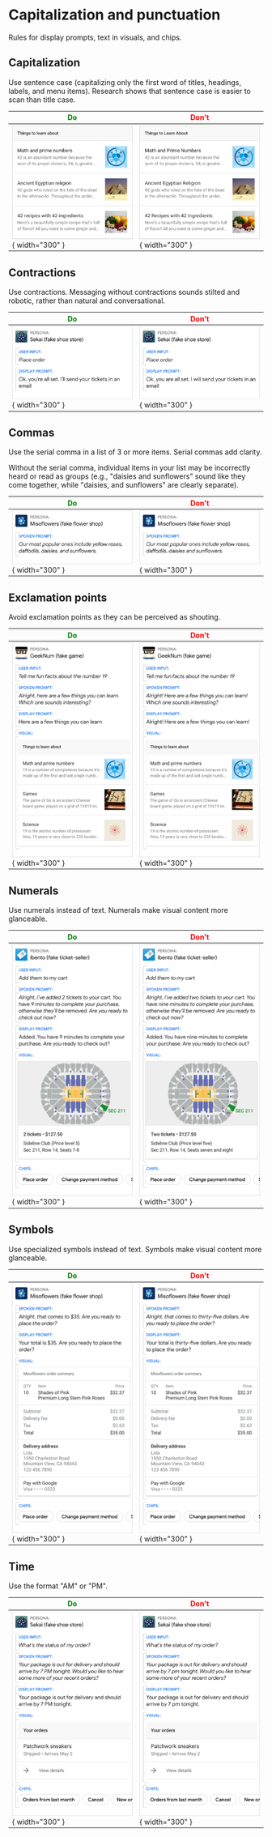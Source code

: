 # Capitalization and punctuation

Rules for display prompts, text in visuals, and chips.

## Capitalization

Use sentence case (capitalizing only the first word of titles, headings, labels,
and menu items). Research shows that sentence case is easier to scan than title
case.

<span style="color: green;">Do</span> | <span style="color: red;">Don't</span>
---|---
![Intent coverage do](../static/capitalize-do.png){ width="300" } | ![Intent coverage don't](../static/capitalize-dont.png){ width="300" }

## Contractions

Use contractions. Messaging without contractions sounds stilted and robotic,
rather than natural and conversational.

<span style="color: green;">Do</span> | <span style="color: red;">Don't</span>
---|---
![Intent coverage do](../static/writtencontractions-do.png){ width="300" } | ![Intent coverage don't](../static/writtencontractions-dont.png){ width="300" }

## Commas

Use the serial comma in a list of 3 or more items. Serial commas add clarity.

Without the serial comma, individual items in your list may be incorrectly heard
or read as groups (e.g., "daisies and sunflowers" sound like they come together,
while "daisies, and sunflowers" are clearly separate).

<span style="color: green;">Do</span> | <span style="color: red;">Don't</span>
---|---
![Intent coverage do](../static/commas-do.png){ width="300" } | ![Intent coverage don't](../static/commas-dont.png){ width="300" }

## Exclamation points

Avoid exclamation points as they can be perceived as shouting.

<span style="color: green;">Do</span> | <span style="color: red;">Don't</span>
---|---
![Intent coverage do](../static/exclamation-do.png){ width="300" } | ![Intent coverage don't](../static/exclamation-dont.png){ width="300" }

## Numerals

Use numerals instead of text. Numerals make visual content more glanceable.

<span style="color: green;">Do</span> | <span style="color: red;">Don't</span>
---|---
![Intent coverage do](../static/numerals-do.png){ width="300" } | ![Intent coverage don't](../static/numerals-dont.png){ width="300" }

## Symbols

Use specialized symbols instead of text. Symbols make visual content more
glanceable.

<span style="color: green;">Do</span> | <span style="color: red;">Don't</span>
---|---
![Intent coverage do](../static/symbols-do.png){ width="300" } | ![Intent coverage don't](../static/symbols-dont.png){ width="300" }

## Time

Use the format "AM" or "PM".

<span style="color: green;">Do</span> | <span style="color: red;">Don't</span>
---|---
![Intent coverage do](../static/time-do.png){ width="300" } | ![Intent coverage don't](../static/time-dont.png){ width="300" }
